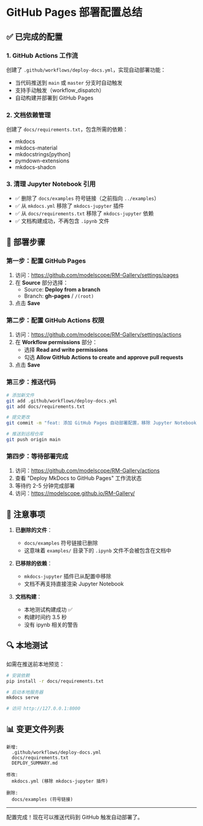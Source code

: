 # GitHub Pages 部署配置总结

## ✅ 已完成的配置

### 1. GitHub Actions 工作流
创建了 `.github/workflows/deploy-docs.yml`，实现自动部署功能：
- 当代码推送到 `main` 或 `master` 分支时自动触发
- 支持手动触发（workflow_dispatch）
- 自动构建并部署到 GitHub Pages

### 2. 文档依赖管理
创建了 `docs/requirements.txt`，包含所需的依赖：
- mkdocs
- mkdocs-material
- mkdocstrings[python]
- pymdown-extensions
- mkdocs-shadcn

### 3. 清理 Jupyter Notebook 引用
- ✅ 删除了 `docs/examples` 符号链接（之前指向 `../examples`）
- ✅ 从 `mkdocs.yml` 移除了 `mkdocs-jupyter` 插件
- ✅ 从 `docs/requirements.txt` 移除了 `mkdocs-jupyter` 依赖
- ✅ 文档构建成功，不再包含 `.ipynb` 文件

## 🚀 部署步骤

### 第一步：配置 GitHub Pages

1. 访问：https://github.com/modelscope/RM-Gallery/settings/pages
2. 在 **Source** 部分选择：
   - Source: **Deploy from a branch**
   - Branch: **gh-pages** / `/(root)`
3. 点击 **Save**

### 第二步：配置 GitHub Actions 权限

1. 访问：https://github.com/modelscope/RM-Gallery/settings/actions
2. 在 **Workflow permissions** 部分：
   - 选择 **Read and write permissions**
   - 勾选 **Allow GitHub Actions to create and approve pull requests**
3. 点击 **Save**

### 第三步：推送代码

```bash
# 添加新文件
git add .github/workflows/deploy-docs.yml
git add docs/requirements.txt

# 提交更改
git commit -m "feat: 添加 GitHub Pages 自动部署配置，移除 Jupyter Notebook 引用"

# 推送到远程仓库
git push origin main
```

### 第四步：等待部署完成

1. 访问：https://github.com/modelscope/RM-Gallery/actions
2. 查看 "Deploy MkDocs to GitHub Pages" 工作流状态
3. 等待约 2-5 分钟完成部署
4. 访问：https://modelscope.github.io/RM-Gallery/

## 📝 注意事项

1. **已删除的文件**：
   - `docs/examples` 符号链接已删除
   - 这意味着 `examples/` 目录下的 `.ipynb` 文件不会被包含在文档中

2. **已移除的依赖**：
   - `mkdocs-jupyter` 插件已从配置中移除
   - 文档不再支持直接渲染 Jupyter Notebook

3. **文档构建**：
   - 本地测试构建成功 ✅
   - 构建时间约 3.5 秒
   - 没有 ipynb 相关的警告

## 🔍 本地测试

如需在推送前本地预览：

```bash
# 安装依赖
pip install -r docs/requirements.txt

# 启动本地服务器
mkdocs serve

# 访问 http://127.0.0.1:8000
```

## 📊 变更文件列表

```
新增:
  .github/workflows/deploy-docs.yml
  docs/requirements.txt
  DEPLOY_SUMMARY.md

修改:
  mkdocs.yml (移除 mkdocs-jupyter 插件)

删除:
  docs/examples (符号链接)
```

---

配置完成！现在可以推送代码到 GitHub 触发自动部署了。

